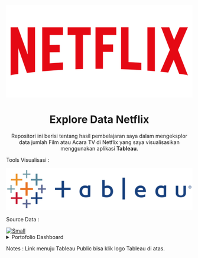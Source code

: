 <p align="center">  
  <a href="https://netflix.com" target="_blank"><img alt="Medium" src="README/netflix-logo-png-2582.png" /></a>
</p>
 
<h1 align="center">Explore Data Netflix</h1>

<p align="center">
  Repositori ini berisi tentang hasil pembelajaran saya dalam mengeksplor data jumlah Film atau Acara TV di Netflix yang saya visualisasikan menggunakan aplikasi <strong>Tableau</strong>.
</p>

<p align="justify">
  Tools Visualisasi : 
</p>
 <a href="https://public.tableau.com/app/profile/muhammad.farhan8590/viz/PracticeNetflix_16467301600260/DashboardNetflix" target="_blank"><img alt="Medium" src="README/tableaulogo.png" /></a>

<p align="justify">
  Source Data :
</p>
  <a href="https://www.kaggle.com/shivamb/netflix-shows" target="_blank"><img alt="Small" src="https://img.shields.io/badge/Kaggle-2C8EBB?&style=for-the-badge&logo=kaggle&logoColor=white" /></a>


<details><summary>Portofolio Dashboard</summary>

<p align="center">
  <a href='https://public.tableau.com/app/profile/muhammad.farhan8590/viz/PracticeNetflix_16467301600260/DashboardNetflix'><img src="README/Dashboard Netflix.png"></a>
</p> 

<p align="center">
  <strong>Dashboard Diatas berisi informasi terkait data data jumlah Film atau Acara TV di Netflix.</strong>
</p>
  
</details>
<p align="justify">
  Notes : Link menuju Tableau Public bisa klik logo Tableau di atas.
</p>
